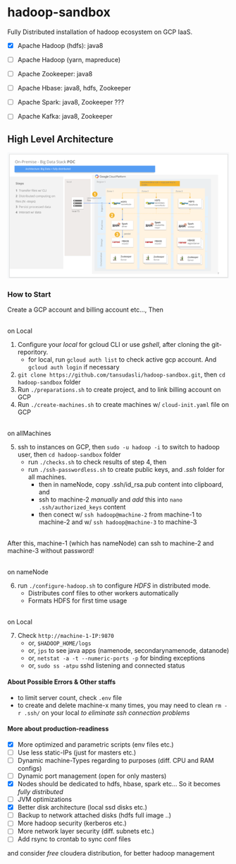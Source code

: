 # hadoop-sandbox

Fully Distributed installation of hadoop ecosystem on GCP IaaS.

- [x] Apache Hadoop (hdfs): java8
- [ ] Apache Hadoop (yarn, mapreduce)
- [ ] Apache Zookeeper: java8
- [ ] Apache Hbase: java8, hdfs, Zookeeper
- [ ] Apache Spark: java8, Zookeeper ???
- [ ] Apache Kafka: java8, Zookeeper


## High Level Architecture
   
![Image](doc/hadoop-ecosystem-architecture.png)

### How to Start

Create a GCP account and billing account etc..., Then

<br>on Local<br>

1. Configure your _local_ for gcloud CLI or use _gshell_, after cloning the git-reporitory.
    - for local, run `gcloud auth list` to check active gcp account. And `gcloud auth login` if necessary
2. `git clone https://github.com/tansudasli/hadoop-sandbox.git`, then `cd hadoop-sandbox` folder
3. Run `./preparations.sh` to create project, and to link billing account on GCP
4. Run `./create-machines.sh` to create machines w/ `cloud-init.yaml` file on GCP

<br>on allMachines<br>

5. ssh to instances on GCP, then `sudo -u hadoop -i` to switch to hadoop user, then `cd hadoop-sandbox` folder
    - run `./checks.sh` to check results of step 4, then
    - run `./ssh-passwordless.sh` to create public keys, and _.ssh_ folder for all machines.
        - then in nameNode, copy .ssh/id_rsa.pub content into clipboard, and 
        - ssh to machine-2 *manually* and _add_ this into `nano .ssh/authorized_keys` content
        - then conect w/ `ssh hadoop@machine-2` from machine-1 to machine-2 and w/ `ssh hadoop@machine-3` to machine-3

<br>After this, machine-1 (which has nameNode) can ssh to machine-2 and machine-3 without password!

<br>on nameNode<br>

6. run `./configure-hadoop.sh` to configure _HDFS_ in distributed mode. 
    - Distributes conf files to other workers automatically
    - Formats HDFS for first time usage

<br>on Local<br>

7. Check `http://machine-1-IP:9870`
    - or, `$HADOOP_HOME/logs`
    - or, `jps` to see java apps (namenode, secondarynamenode, datanode)
    - or, `netstat -a -t --numeric-ports -p` for binding exceptions
    - or, `sudo ss -atpu` sshd listening and connected status

#### About Possible Errors & Other staffs

- to limit server count, check `.env` file
- to create and delete machine-x many times, you may need to clean `rm -r .ssh/` on your local *to eliminate ssh connection problems*

#### More about production-readiness 

- [x] More optimized and parametric scripts (env files etc.)
- [ ] Use less static-IPs (just for masters etc.)
- [ ] Dynamic machine-Types regarding to purposes (diff. CPU and RAM configs)
- [ ] Dynamic port management (open for only masters)
- [x] Nodes should be dedicated to hdfs, hbase, spark etc... So it becomes *fully distributed*
- [ ] JVM optimizations
- [x] Better disk architecture (local ssd disks etc.)
- [ ] Backup to network attached disks (hdfs full image ..)
- [ ] More hadoop security (kerberos etc.)
- [ ] More network layer security (diff. subnets etc.)
- [ ] Add rsync to crontab to sync conf files

and consider _free_ cloudera distribution, for better hadoop management